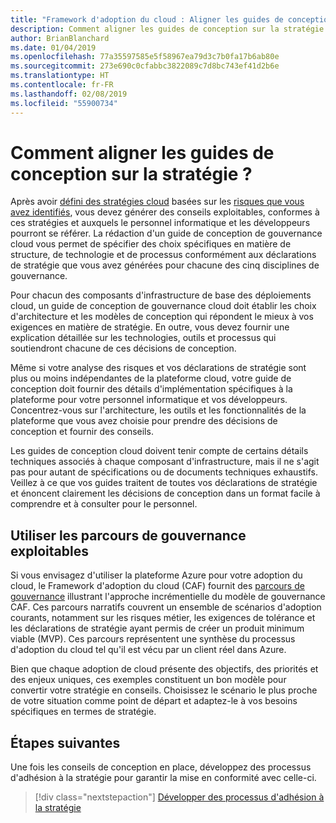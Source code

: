 ```yaml
---
title: "Framework d'adoption du cloud : Aligner les guides de conception sur la stratégie."
description: Comment aligner les guides de conception sur la stratégie ?
author: BrianBlanchard
ms.date: 01/04/2019
ms.openlocfilehash: 77a35597585e5f58967ea79d3c7b0fa17b6ab80e
ms.sourcegitcommit: 273e690c0cfabbc3822089c7d8bc743ef41d2b6e
ms.translationtype: HT
ms.contentlocale: fr-FR
ms.lasthandoff: 02/08/2019
ms.locfileid: "55900734"
---
```

<!---
I've established policies. How to help developers adopt these policies?
Draft an architecture design guide.

[Aspirational statement] If you're using Azure, you can use one of ours as a starting point. The choose one of the following 6 as a starting point and mold it to fit your policies.
--->

<!-- markdownlint-disable MD026 -->

# <a name="how-do-you-align-design-guides-with-policy"></a>Comment aligner les guides de conception sur la stratégie ?

Après avoir [défini des stratégies cloud](define-policy.md) basées sur les [risques que vous avez identifiés](understanding-business-risk.md), vous devez générer des conseils exploitables, conformes à ces stratégies et auxquels le personnel informatique et les développeurs pourront se référer. La rédaction d'un guide de conception de gouvernance cloud vous permet de spécifier des choix spécifiques en matière de structure, de technologie et de processus conformément aux déclarations de stratégie que vous avez générées pour chacune des cinq disciplines de gouvernance.

Pour chacun des composants d'infrastructure de base des déploiements cloud, un guide de conception de gouvernance cloud doit établir les choix d'architecture et les modèles de conception qui répondent le mieux à vos exigences en matière de stratégie. En outre, vous devez fournir une explication détaillée sur les technologies, outils et processus qui soutiendront chacune de ces décisions de conception.

Même si votre analyse des risques et vos déclarations de stratégie sont plus ou moins indépendantes de la plateforme cloud, votre guide de conception doit fournir des détails d'implémentation spécifiques à la plateforme pour votre personnel informatique et vos développeurs. Concentrez-vous sur l'architecture, les outils et les fonctionnalités de la plateforme que vous avez choisie pour prendre des décisions de conception et fournir des conseils.

Les guides de conception cloud doivent tenir compte de certains détails techniques associés à chaque composant d'infrastructure, mais il ne s'agit pas pour autant de spécifications ou de documents techniques exhaustifs. Veillez à ce que vos guides traitent de toutes vos déclarations de stratégie et énoncent clairement les décisions de conception dans un format facile à comprendre et à consulter pour le personnel.

<!-- markdownlint-enable MD033 -->

## <a name="using-the-actionable-governance-journeys"></a>Utiliser les parcours de gouvernance exploitables

Si vous envisagez d'utiliser la plateforme Azure pour votre adoption du cloud, le Framework d'adoption du cloud (CAF) fournit des [parcours de gouvernance](../journeys/overview.md) illustrant l'approche incrémentielle du modèle de gouvernance CAF. Ces parcours narratifs couvrent un ensemble de scénarios d'adoption courants, notamment sur les risques métier, les exigences de tolérance et les déclarations de stratégie ayant permis de créer un produit minimum viable (MVP). Ces parcours représentent une synthèse du processus d'adoption du cloud tel qu'il est vécu par un client réel dans Azure.

Bien que chaque adoption de cloud présente des objectifs, des priorités et des enjeux uniques, ces exemples constituent un bon modèle pour convertir votre stratégie en conseils. Choisissez le scénario le plus proche de votre situation comme point de départ et adaptez-le à vos besoins spécifiques en termes de stratégie.

## <a name="next-steps"></a>Étapes suivantes

Une fois les conseils de conception en place, développez des processus d'adhésion à la stratégie pour garantir la mise en conformité avec celle-ci.

> [!div class="nextstepaction"]
> [Développer des processus d'adhésion à la stratégie](processes.md)